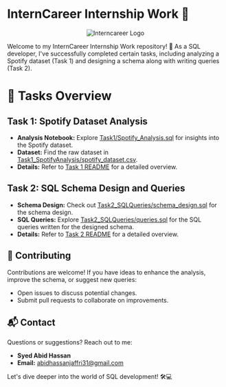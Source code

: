 # InternCareer Internship Work 🚀

<div align="center">
  <img src="https://media.licdn.com/dms/image/D560BAQHlks0JYwLgmA/company-logo_200_200/0/1702640177212/interncareers_logo?e=1717027200&v=beta&t=VTKIp_d1ity5Ee497z0KuLNwBt_eH6Kohm3AddUW-I8" alt="Interncareer Logo">
</div>

Welcome to my InternCareer Internship Work repository! 🚀 As a SQL developer, I've successfully completed certain tasks, including analyzing a Spotify dataset (Task 1) and designing a schema along with writing queries (Task 2).

# 🚀 Tasks Overview

## Task 1: Spotify Dataset Analysis

- **Analysis Notebook:** Explore [Task1/Spotify_Analysis.sql](Task1/Spotify_Analysis.sql) for insights into the Spotify dataset.
- **Dataset:** Find the raw dataset in [Task1_SpotifyAnalysis/spotify_dataset.csv](Task1_SpotifyAnalysis/spotify_dataset.csv).
- **Details:** Refer to [Task 1 README](Task1_SpotifyAnalysis/README.md) for a detailed overview.

## Task 2: SQL Schema Design and Queries

- **Schema Design:** Check out [Task2_SQLQueries/schema_design.sql](Task2_SQLQueries/schema_design.sql) for the schema design.
- **SQL Queries:** Explore [Task2_SQLQueries/queries.sql](Task2_SQLQueries/queries.sql) for the SQL queries written for the designed schema.
- **Details:** Refer to [Task 2 README](Task2_SQLQueries/README.md) for a detailed overview.

## 🤝 Contributing

Contributions are welcome! If you have ideas to enhance the analysis, improve the schema, or suggest new queries:

- Open issues to discuss potential changes.
- Submit pull requests to collaborate on improvements.

## 📬 Contact

Questions or suggestions? Reach out to me:

- **Syed Abid Hassan**
- **Email:** [abidhassanjaffri31@gmail.com](mailto:abidhassanjaffri31@gmail.com)

Let's dive deeper into the world of SQL development! 🛠️💻
